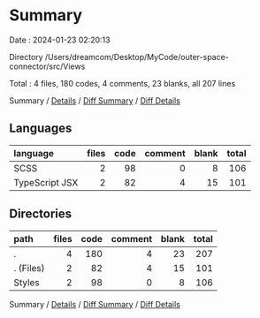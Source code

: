 # Summary

Date : 2024-01-23 02:20:13

Directory /Users/dreamcom/Desktop/MyCode/outer-space-connector/src/Views

Total : 4 files,  180 codes, 4 comments, 23 blanks, all 207 lines

Summary / [Details](details.md) / [Diff Summary](diff.md) / [Diff Details](diff-details.md)

## Languages
| language | files | code | comment | blank | total |
| :--- | ---: | ---: | ---: | ---: | ---: |
| SCSS | 2 | 98 | 0 | 8 | 106 |
| TypeScript JSX | 2 | 82 | 4 | 15 | 101 |

## Directories
| path | files | code | comment | blank | total |
| :--- | ---: | ---: | ---: | ---: | ---: |
| . | 4 | 180 | 4 | 23 | 207 |
| . (Files) | 2 | 82 | 4 | 15 | 101 |
| Styles | 2 | 98 | 0 | 8 | 106 |

Summary / [Details](details.md) / [Diff Summary](diff.md) / [Diff Details](diff-details.md)